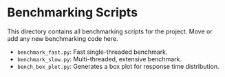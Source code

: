 # Benchmarking Scripts

This directory contains all benchmarking scripts for the project. Move or add any new benchmarking code here.

- `benchmark_fast.py`: Fast single-threaded benchmark.
- `benchmark_slow.py`: Multi-threaded, extensive benchmark.
- `bench_box_plot.py`: Generates a box plot for response time distribution.
